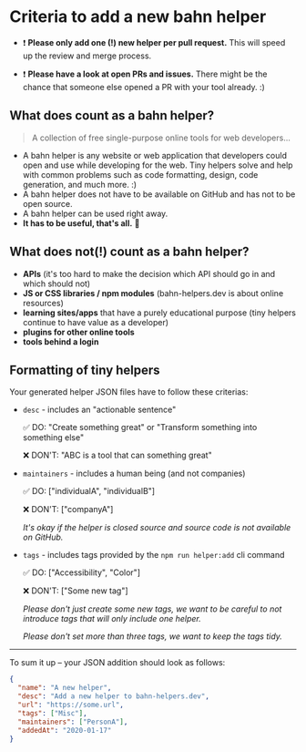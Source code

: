 # Criteria to add a new bahn helper

- ❗ **Please only add one (!) new helper per pull request.** This will speed up the review and merge process.

- ❗ **Please have a look at open PRs and issues.** There might be the chance that someone else opened a PR with your tool already. :) 

## What does count as a bahn helper?

> A collection of free single-purpose online tools for web developers...

- A bahn helper is any website or web application that developers could open and use while developing for the web. Tiny helpers solve and help with common problems such as code formatting, design, code generation, and much more. :)
- A bahn helper does not have to be available on GitHub and has not to be open source.
- A bahn helper can be used right away.
- **It has to be useful, that's all.** 🎉

## What does not(!) count as a bahn helper?

- **APIs** (it's too hard to make the decision which API should go in and which should not)
- **JS or CSS libraries / npm modules** (bahn-helpers.dev is about online resources)
- **learning sites/apps** that have a purely educational purpose (tiny helpers continue to have value as a developer)
- **plugins for other online tools**
- **tools behind a login**

## Formatting of tiny helpers

Your generated helper JSON files have to follow these criterias:

- `desc` - includes an "actionable sentence"

   ✅ DO: "Create something great" or "Transform something into something else"

   ❌ DON'T: "ABC is a tool that can something great"

- `maintainers` - includes a human being (and not companies)

  ✅ DO: ["individualA", "individualB"]

   ❌ DON'T: ["companyA"]

   _It's okay if the helper is closed source and source code is not available on GitHub._

- `tags` - includes tags provided by the `npm run helper:add` cli command

   ✅ DO: ["Accessibility", "Color"]

   ❌ DON'T: ["Some new tag"]

   _Please don't just create some new tags, we want to be careful to not introduce tags that will only include one helper._

   _Please don't set more than three tags, we want to keep the tags tidy._

---

To sum it up – your JSON addition should look as follows:

```json
{
  "name": "A new helper",
  "desc": "Add a new helper to bahn-helpers.dev",
  "url": "https://some.url",
  "tags": ["Misc"],
  "maintainers": ["PersonA"],
  "addedAt": "2020-01-17"
}
```
